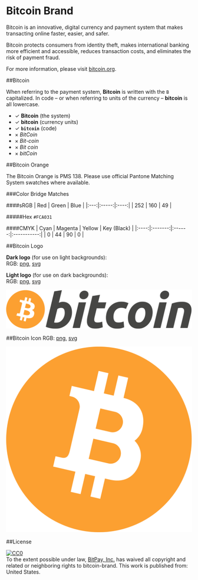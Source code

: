 Bitcoin Brand
============

Bitcoin is an innovative, digital currency and payment system that makes transacting online faster, easier, and safer.

Bitcoin protects consumers from identity theft, makes international banking more efficient and accessible, reduces transaction costs, and eliminates the risk of payment fraud.

For more information, please visit [bitcoin.org](https://bitcoin.org/).

##Bitcoin

When referring to the payment system, **Bitcoin** is written with the `B` capitalized. In code – or when referring to units of the currency – **bitcoin** is all lowercase.

- ✓ **Bitcoin** (the system)
- ✓ **bitcoin** (currency units)
- ✓ **`bitcoin`** (code)
- × *BitCoin*
- × *Bit-coin*
- × *Bit coin*
- × *bitCoin*

##Bitcoin Orange

The Bitcoin Orange is PMS 138. Please use official Pantone Matching System swatches where available.

###Color Bridge Matches

####sRGB
| Red | Green | Blue |
|:---:|:-----:|:----:|
| 252  |  160  |   49  |

#####Hex
`#FCA031`

####CMYK
| Cyan | Magenta | Yellow | Key (Black) |
|:----:|:-------:|:------:|:-----------:|
|  0   |   44    |  90   |      0      |


##Bitcoin Logo

**Dark logo** (for use on light backgrounds): <br>
RGB: [png](/bitcoin-logo-dark.png), [svg](/bitcoin-logo-dark.svg) <br>


**Light logo** (for use on dark backgrounds): <br>
RGB: [png](/bitcoin-logo-light.png), [svg](/bitcoin-logo-light.svg) <br>


![Bitcoin Logo](/bitcoin-logo-dark.png "Bitcoin Logo")

##Bitcoin Icon
RGB: [png](/bitcoin.png), [svg](/bitcoin.svg) <br>


![Bitcoin Icon](/bitcoin.png "Bitcoin Icon")

##License
<p xmlns:dct="http://purl.org/dc/terms/" xmlns:vcard="http://www.w3.org/2001/vcard-rdf/3.0#">
  <a rel="license"
     href="http://creativecommons.org/publicdomain/zero/1.0/">
    <img src="http://i.creativecommons.org/p/zero/1.0/88x31.png" style="border-style: none;" alt="CC0" />
  </a>
  <br />
  To the extent possible under law,
  <a rel="dct:publisher"
     href="https://github.com/bitpay/">
    <span property="dct:title">BitPay, Inc.</span></a>
  has waived all copyright and related or neighboring rights to
  <span property="dct:title">bitcoin-brand</span>.
This work is published from:
<span property="vcard:Country" datatype="dct:ISO3166"
      content="US" about="https://github.com/bitpay/bitcoin-brand">
  United States</span>.
</p>
